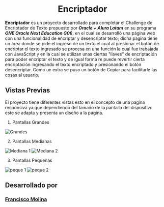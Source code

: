 <div align="center">
  <h1>Encriptador</h1>
</div>

**Encriptador** es un proyecto desarrollado para completar el Challenge de Encriptador de Texto propuesto por ***Oracle + Alura Latam*** en su programa ***ONE Oracle Next Education G06***,
en el cual se desarrolló una página web con una funcionalidad de encriptar y desencriptar texto; dicha pagina tiene un área donde se pide el ingreso de un texto el cual al presionar 
el botón de encriptar el texto ingresado se procesa en una función la cual fue trabajada con JavaScript y en la cual se utilizan unas ciertas "llaves" de encriptación para poder encriptar el texto y 
de igual forma re puede revertir cierta encriptación ingresando el texto encriptado y presionando el botón desencriptar. Como un extra se puso un botón de Copiar para facilitarle las cosas al usuario.

## Vistas Previas

El proyecto tiene diferentes vistas esto en el concepto de una pagina responsiva ya que dependiendo del tamaño de la pantalla del dispositivo este se adapta y presenta un diseño a la página.

1. Pantallas Grandes

![Grandes](https://github.com/Frank00017/Encriptador/assets/147425242/297bf9ee-0e76-4e51-998f-0dd9e90ca5c6)


2. Pantallas Medianas

![Mediana 1](https://github.com/Frank00017/Encriptador/assets/147425242/01ad7ccd-3e88-4a6d-a413-7cde18002084)
![Mediana 2](https://github.com/Frank00017/Encriptador/assets/147425242/7ea74f26-948d-410a-8338-cd9765cb7a9f)


3. Pantallas Pequeñas

![peque 1](https://github.com/Frank00017/Encriptador/assets/147425242/2c3f5ebe-d3da-4f2c-a21f-c7b28f3d60a1)
![peque 2](https://github.com/Frank00017/Encriptador/assets/147425242/5466730b-839d-43eb-b685-89173fffeaec)

## Desarrollado por
### [Francisco Molina](https://www.linkedin.com/in/frank-exequiel)
